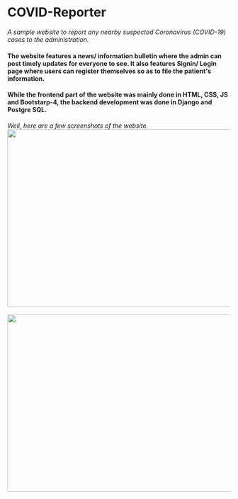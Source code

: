 # COVID-Reporter

*A  sample website to report any nearby suspected Coronavirus (COVID-19) cases to the administration.*
#### The website features a news/ information bulletin where the admin can post timely updates for everyone to see. It also features Signin/ Login page where users can register themselves so as to file the patient's information. 
#### While the frontend part of the website was mainly done in HTML, CSS, JS and Bootstarp-4, the backend development was done in Django and Postgre SQL.
*Well, here are a few screenshots of the website.*
<br />
<img src = "https://user-images.githubusercontent.com/52134948/81212118-02335e80-8ff2-11ea-8bed-17ca5564bb3f.png" width="650" height="400" />
<br />
<br />
<img src = "https://user-images.githubusercontent.com/52134948/81212450-8980d200-8ff2-11ea-952e-955295e91196.png" width = "650" height = "400" />
